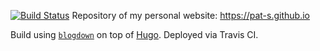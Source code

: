 [![Build Status](https://travis-ci.org/rbind/pat-s_web.svg?branch=master)](https://travis-ci.org/rbind/pat-s_web)
Repository of my personal website: https://pat-s.github.io

Build using [`blogdown`](https://bookdown.org/yihui/blogdown/) on top of [Hugo](https://gohugo.io/). 
Deployed via Travis CI. 
